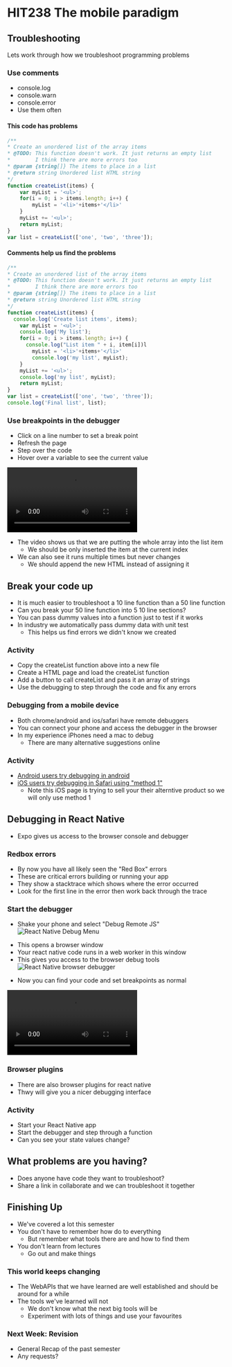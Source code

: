 <!-- .slide: data-background-image="../images/bg-smartphone.jpg" -->
# HIT238 The mobile paradigm



<!-- .slide: data-background-image="../images/bg-smartphone.jpg" -->
## Troubleshooting
Lets work through how we troubleshoot programming problems


<!-- .slide: data-background-image="../images/bg-smartphone.jpg" -->
### Use comments
* console.log
* console.warn
* console.error
* Use them often


<!-- .slide: data-background-image="../images/bg-smartphone.jpg" -->
#### This code has problems
```js
/**
* Create an unordered list of the array items
* @TODO: This function doesn't work. It just returns an empty list
*        I think there are more errors too
* @param {string[]} The items to place in a list
* @return string Unordered list HTML string
*/
function createList(items) {
	var myList = '<ul>';
	for(i = 0; i > items.length; i++) {
		myList = '<li>'+items+'</li>'
	}
	myList += '<ul>';
	return myList;
}
var list = createList(['one', 'two', 'three']);
```


<!-- .slide: data-background-image="../images/bg-smartphone.jpg" -->
#### Comments help us find the problems
```js
/**
* Create an unordered list of the array items
* @TODO: This function doesn't work. It just returns an empty list
*        I think there are more errors too
* @param {string[]} The items to place in a list
* @return string Unordered list HTML string
*/
function createList(items) {
  console.log('Create list items', items);
	var myList = '<ul>';
	console.log('My list');
	for(i = 0; i > items.length; i++) {
	  console.log("List item " + i, item[i])l
		myList = '<li>'+items+'</li>'
		console.log('my list', myList);
	}
	myList += '<ul>';
	console.log('my list', myList);
	return myList;
}
var list = createList(['one', 'two', 'three']);
console.log('Final list', list);
```


### Use breakpoints in the debugger
* Click on a line number to set a break point
* Refresh the page
* Step over the code
* Hover over a variable to see the current value


<!-- .slide: data-background-image="../images/bg-smartphone.jpg" -->
<video>
	<source data-src="videos/debug-tools.webm" type="video/webm" />
</video>


<!-- .slide: data-background-image="../images/bg-smartphone.jpg" -->
* The video shows us that we are putting the whole array into the list item
	* We should be only inserted the item at the current index
* We can also see it runs multiple times but never changes
	* We should append the new HTML instead of assigning it


<!-- .slide: data-background-image="../images/bg-smartphone.jpg" -->
## Break your code up
* It is much easier to troubleshoot a 10 line function than a 50 line function
* Can you break your 50 line function into 5 10 line sections?
* You can pass dummy values into a function just to test if it works
* In industry we automatically pass dummy data with unit test
	* This helps us find errors we didn't know we created


<!-- .slide: data-background-image="../images/bg-smartphone.jpg" -->
### Activity
* Copy the createList function above into a new file
* Create a HTML page and load the createList function
* Add a button to call createList and pass it an array of strings
* Use the debugging to step through the code and fix any errors


<!-- .slide: data-background-image="../images/bg-smartphone.jpg" -->
### Debugging from a mobile device
* Both chrome/android and ios/safari have remote debuggers
* You can connect your phone and access the debugger in the browser
* In my experience iPhones need a mac to debug
	* There are many alternative suggestions online


<!-- .slide: data-background-image="../images/bg-smartphone.jpg" -->
### Activity
* [Android users try debugging in android](https://developers.google.com/web/tools/chrome-devtools/remote-debugging)
* [iOS users try debugging in Safari using "method 1"](https://www.browserstack.com/guide/how-to-debug-on-iphone)
	* Note this iOS page is trying to sell your their alterntive product so we will only use method 1



<!-- .slide: data-background-image="../images/bg-smartphone.jpg" -->
## Debugging in React Native
* Expo gives us access to the browser console and debugger


<!-- .slide: data-background-image="../images/bg-smartphone.jpg" -->
### Redbox errors
* By now you have all likely seen the "Red Box" errors
* These are critical errors building or running your app
* They show a stacktrace which shows where the error occurred
* Look for the first line in the error then work back through the trace


<!-- .slide: data-background-image="../images/bg-smartphone.jpg" -->
### Start the debugger
* Shake your phone and select "Debug Remote JS"
![React Native Debug Menu](images/react-native-debugger.jpg) <!-- .element class="half-height centre no-border" -->


<!-- .slide: data-background-image="../images/bg-smartphone.jpg" -->
* This opens a browser window
* Your react native code runs in a web worker in this window
* This gives you access to the browser debug tools
![React Native browser debugger](images/react-native-browser-debugger.png)


<!-- .slide: data-background-image="../images/bg-smartphone.jpg" -->
* Now you can find your code and set breakpoints as normal


<!-- .slide: data-background-image="../images/bg-smartphone.jpg" -->
<video>
	<source data-src="videos/react-native-debugger.webm" type="video/webm" />
</video>


<!-- .slide: data-background-image="../images/bg-smartphone.jpg" -->
### Browser plugins
* There are also browser plugins for react native
* Thwy will give you a nicer debugging interface


<!-- .slide: data-background-image="../images/bg-smartphone.jpg" -->
### Activity
* Start your React Native app
* Start the debugger and step through a function
* Can you see your state values change?



<!-- .slide: data-background-image="../images/bg-smartphone.jpg" -->
## What problems are you having?
* Does anyone have code they want to troubleshoot?
* Share a link in collaborate and we can troubleshoot it together



<!-- .slide: data-background-image="../images/bg-smartphone.jpg" -->
## Finishing Up
* We've covered a lot this semester
* You don't have to remember how do to everything
	* But remember what tools there are and how to find them
* You don't learn from lectures
	* Go out and make things


<!-- .slide: data-background-image="../images/bg-smartphone.jpg" -->
### This world keeps changing
* The WebAPIs that we have learned are well established and should be around for a while
* The tools we've learned will not
	* We don't know what the next big tools will be
	* Experiment with lots of things and use your favourites


<!-- .slide: data-background-image="../images/bg-smartphone.jpg" -->
### Next Week: Revision
* General Recap of the past semester
* Any requests?
